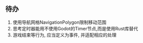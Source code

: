 ## 待办
1. 使用导航网格NavigationPolygon限制移动范围
2. 思考定时器能用不使用Godot的Timer节点,而是使用Rust库替代
3. 游戏结束等行为, 应当定义为事件, 并适配相应的处理